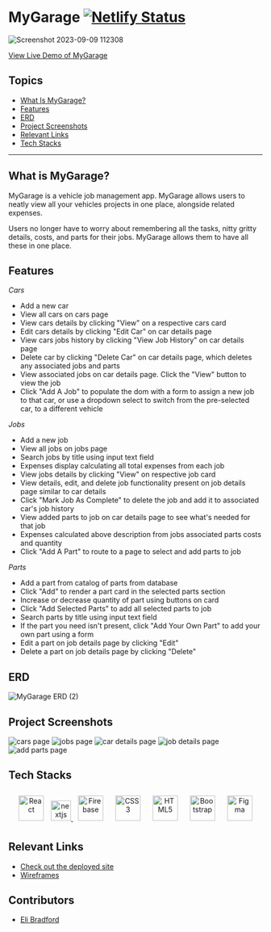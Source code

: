# MyGarage [![Netlify Status](https://api.netlify.com/api/v1/badges/cb42cf0f-cd68-4a00-8340-3cbc8e186990/deploy-status)](https://app.netlify.com/sites/mygarageapp/deploys)

![Screenshot 2023-09-09 112308](https://github.com/elibradford227/MyGarageCapstone/assets/114545170/b3d8e4d3-b3a1-4d65-a29a-578b94d8b9be)

[View Live Demo of MyGarage](https://mygarageapp.netlify.app/)

## Topics
- [What Is MyGarage?](#what-is-mygarage)
- [Features](#features)
- [ERD](#erd)
- [Project Screenshots](#project-screenshots)
- [Relevant Links](#relevant-links)
- [Tech Stacks](#tech-stacks)
___
## What is MyGarage?
MyGarage is a vehicle job management app. MyGarage allows users to neatly view all your vehicles projects in one place, alongside related expenses.

Users no longer have to worry about remembering all the tasks, nitty gritty details, costs, and parts for their jobs. MyGarage allows them to have all these in one place.

## Features

<em>Cars</em>
- Add a new car
- View all cars on cars page
- View cars details by clicking "View" on a respective cars card
- Edit cars details by clicking "Edit Car" on car details page
- View cars jobs history by clicking "View Job History" on car details page
- Delete car by clicking "Delete Car" on car details page, which deletes any associated jobs and parts
- View associated jobs on car details page. Click the "View" button to view the job
- Click "Add A Job" to populate the dom with a form to assign a new job to that car, or use a dropdown select to switch from the pre-selected car, to a different vehicle

<em>Jobs</em>
- Add a new job
- View all jobs on jobs page
- Search jobs by title using input text field
- Expenses display calculating all total expenses from each job
- View jobs details by clicking "View" on respective job card
- View details, edit, and delete job functionality present on job details page similar to car details
- Click "Mark Job As Complete" to delete the job and add it to associated car's job history
- View added parts to job on car details page to see what's needed for that job
- Expenses calculated above description from jobs associated parts costs and quantity
- Click "Add A Part" to route to a page to select and add parts to job

<em>Parts</em>
- Add a part from catalog of parts from database
- Click "Add" to render a part card in the selected parts section
- Increase or decrease quantity of part using buttons on card
- Click "Add Selected Parts" to add all selected parts to job
- Search parts by title using input text field
- If the part you need isn't present, click "Add Your Own Part" to add your own part using a form
- Edit a part on job details page by clicking "Edit"
- Delete a part on job details page by clicking "Delete"

## ERD

![MyGarage ERD (2)](https://github.com/elibradford227/MyGarageCapstone/assets/114545170/01adba49-906a-4a0c-931b-f3b31f969f4c)

## Project Screenshots 
![cars page](https://github.com/elibradford227/MyGarageCapstone/assets/114545170/c29914a5-b1b0-4bde-934a-155e163498cb)
![jobs page](https://github.com/elibradford227/MyGarageCapstone/assets/114545170/8f6588f7-bf8c-4d69-a366-3f16b8b22920)
![car details page](https://github.com/elibradford227/MyGarageCapstone/assets/114545170/960485b1-e9c0-4a92-8656-c985c21b0261)
![job details page](https://github.com/elibradford227/MyGarageCapstone/assets/114545170/e579ccca-0087-4e4b-9879-1795972bbdfa)
![add parts page](https://github.com/elibradford227/MyGarageCapstone/assets/114545170/d0fdbada-4d75-4d0f-9273-c4b3395be017)

## Tech Stacks
<div align="center">  
<a href="https://reactjs.org/" target="_blank"><img style="margin: 10px" src="https://profilinator.rishav.dev/skills-assets/react-original-wordmark.svg" alt="React" height="50" /></a>  
<a href="https://nextjs.org/" target="_blank" rel="noreferrer"> <img src="https://cdn.worldvectorlogo.com/logos/nextjs-2.svg" alt="nextjs" width="40" height="40"/>
<a href="https://firebase.google.com/" target="_blank"><img style="margin: 10px" src="https://profilinator.rishav.dev/skills-assets/firebase.png" alt="Firebase" height="50" /></a> 
<a href="https://www.w3schools.com/css/" target="_blank"><img style="margin: 10px" src="https://profilinator.rishav.dev/skills-assets/css3-original-wordmark.svg" alt="CSS3" height="50" /></a>  
<a href="https://en.wikipedia.org/wiki/HTML5" target="_blank"><img style="margin: 10px" src="https://profilinator.rishav.dev/skills-assets/html5-original-wordmark.svg" alt="HTML5" height="50" /></a>  
<a href="https://getbootstrap.com/docs/3.4/javascript/" target="_blank"><img style="margin: 10px" src="https://profilinator.rishav.dev/skills-assets/bootstrap-plain.svg" alt="Bootstrap" height="50" /></a>  
<a href="https://www.figma.com/" target="_blank"><img style="margin: 10px" src="https://profilinator.rishav.dev/skills-assets/figma-icon.svg" alt="Figma" height="50" /></a>  
</div>

## Relevant Links 
- [Check out the deployed site](https://mygarageapp.netlify.app/)
- [Wireframes](https://www.figma.com/file/ZSKObONR6045JhPA1ZLQbI/MyGarage?type=design&node-id=2%3A37&mode=design&t=KTbD3tGDFSxJgd6G-1)

## Contributors
- [Eli Bradford](https://github.com/elibradford227)
